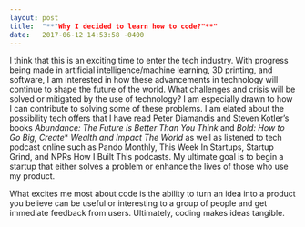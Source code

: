 ```yaml
---
layout: post
title:  "**"Why I decided to learn how to code?"**"
date:   2017-06-12 14:53:58 -0400
---
```



I think that this is an exciting time to enter the tech industry. With progress being made in artificial intelligence/machine learning, 3D printing, and software, I am interested in how these advancements in technology will continue to shape the future of the world. What challenges and crisis will be solved or mitigated by the use of technology? I am especially drawn to how I can contribute to solving some of these problems. I am elated about the possibility tech offers that I have read Peter Diamandis and Steven Kotler’s books *Abundance: The Future Is Better Than You Think* and *Bold: How to Go Big, Create** *Wealth and Impact The World* as well as listened to tech podcast online such as Pando Monthly, This Week In Startups, Startup Grind, and NPRs How I Built This podcasts. My ultimate goal is to begin a startup that either solves a problem or enhance the lives of those who use my product.

What excites me most about code is the ability to turn an idea into a product you believe can be useful or interesting to a group of people and get immediate feedback from users. Ultimately, coding makes ideas tangible.
